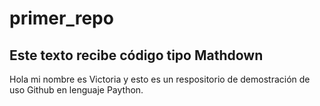 # primer_repo
## Este texto recibe código tipo Mathdown
Hola mi nombre es Victoria y esto es un respositorio de demostración de uso Github en lenguaje Paython.
